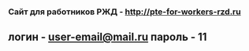 ### Сайт для работников РЖД  - http://pte-for-workers-rzd.ru

## логин - user-email@mail.ru пароль - 11
